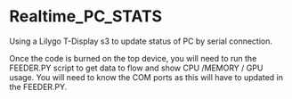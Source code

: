 # Realtime_PC_STATS
Using a Lilygo T-Display s3 to update status of PC by serial connection.

Once the code is burned on the top device, you will need to run the FEEDER.PY script to get data to flow and show CPU /MEMORY / GPU usage.
You will need to know the COM ports as this will have to updated in the FEEDER.PY.
